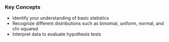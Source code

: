 ### Key Concepts
- Identify your understanding of basic statistics
- Recognize different distributions such as binomial, uniform, normal, and chi-squared
- Interpret data to evaluate hypothesis tests
